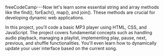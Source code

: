 freeCodeCamp---Now let's learn some essential string and array methods like the find(), forEach(), map(), and join(). These methods are crucial for developing dynamic web applications.

In this project, you'll code a basic MP3 player using HTML, CSS, and JavaScript. 
The project covers fundamental concepts such as handling audio playback, managing a playlist, implementing play, pause, next, previous, and shuffle functionalities. 
You'll even learn how to dynamically update your user interface based on the current song.
